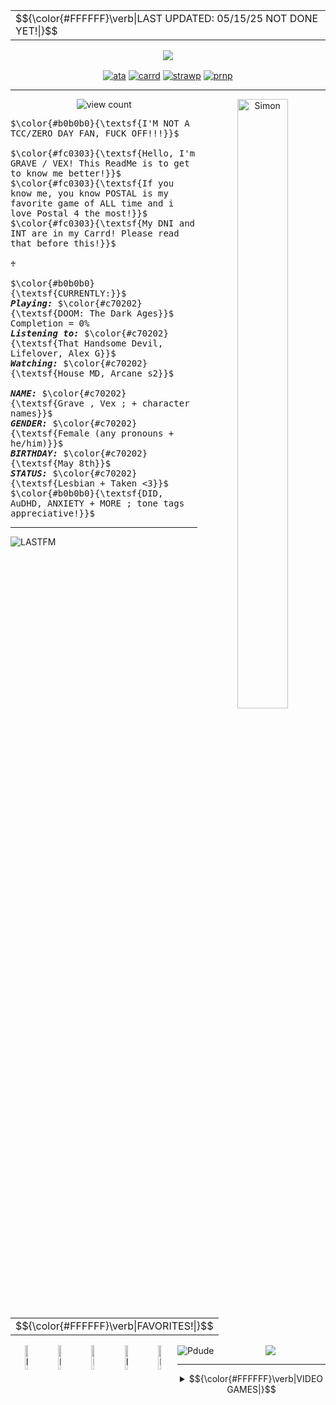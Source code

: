 <div align="center">
<table>
<tr>
  <td>$${\color{#FFFFFF}\verb|LAST UPDATED: 05/15/25 NOT DONE YET!|}$$</td>
</tr>
</table>

![](https://64.media.tumblr.com/549f3609cec3c5d0f069f653af3a148e/6869b527f3370e87-38/s2048x3072/ceec0c035a21a99f8fcb7cb76c47ec18872727a5.pnj)

<a href="https://vexulii.atabook.org/"><img src="https://64.media.tumblr.com/07ca6df46127e58ffbcc297bc0641ce4/f75810b6a46a81bc-d3/s100x200/a184a4146e27480a8897f1a55a0fd12194dacd03.pnj" align="center" alt="ata" title="ATABOOK"></a>
<a href="https://vexgrave.ju.mp/"><img src="https://64.media.tumblr.com/5ee9de85af23a4b60da67f35b5a4b1dd/f75810b6a46a81bc-29/s100x200/2632e1aa7d9d83e1d4507c50de96251e3b853f78.pnj" align="center" alt="carrd" title="CARRD"></a>
<a href="https://vexulii.straw.page/gonepostal"><img src="https://64.media.tumblr.com/1ddea90f8cc66a8e701627b44fd233d1/f75810b6a46a81bc-c7/s100x200/7223ea453f7513187750d1b9503d463b818d78d4.pnj" align="center" alt="strawp" title="STRAWPAGE"></a>
<a href="https://en.pronouns.page/@vexulii#google_vignette"><img src="https://64.media.tumblr.com/43685abb7af867573d2fd6ddc492fed2/f75810b6a46a81bc-70/s100x200/d4b43384c97b00511d93db426f0b965b106a1759.pnj" align="center" alt="prnp" title="PRONOUNS PAGE"></a>

<hr>
<img src="https://64.media.tumblr.com/4911cc8881c4b3919135f070714ba0a1/581d3029efd2f724-d2/s500x750/29cf54084d51db51a5f4912ddbb145fd03469b0e.pnj" width="40%" height="50%" align="right" alt="Simon" title="Art by SKELTRR">

 <img src="https://komarev.com/ghpvc/?username=vexuliii&color=780F0F&amp;label=Monsters+Killed:" align="center" alt="view count" title="I see youuu"></a>


<p align="left"> <kbd>$\color{#b0b0b0}{\textsf{I'M NOT A TCC/ZERO DAY FAN, FUCK OFF!!!}}$<br><br>$\color{#fc0303}{\textsf{Hello, I'm GRAVE / VEX! This ReadMe is to get to know me better!}}$<br>$\color{#fc0303}{\textsf{If you know me, you know POSTAL is my favorite game of ALL time and i love Postal 4 the most!}}$<br>$\color{#fc0303}{\textsf{My DNI and INT are in my Carrd! Please read that before this!}}$<br><br>♰<br><br>$\color{#b0b0b0}{\textsf{CURRENTLY:}}$<br><i><b>Playing:</i></b> $\color{#c70202}{\textsf{DOOM: The Dark Ages}}$ Completion = 0%<br><b><i>Listening to:</i></b> $\color{#c70202}{\textsf{That Handsome Devil, Lifelover, Alex G}}$<br><b><i>Watching:</i></b> $\color{#c70202}{\textsf{House MD, Arcane s2}}$ <br><br><b><i>NAME:</i></b> $\color{#c70202}{\textsf{Grave , Vex ; + character names}}$ <br><b><i>GENDER:</i></b> $\color{#c70202}{\textsf{Female (any pronouns + he/him)}}$ <br><b><i>BIRTHDAY:</i></b> $\color{#c70202}{\textsf{May 8th}}$ <br><b><i>STATUS:</i></b> $\color{#c70202}{\textsf{Lesbian + Taken <3}}$ <br> $\color{#b0b0b0}{\textsf{DID, AuDHD, ANXIETY + MORE ; tone tags appreciative!}}$&nbsp;</kbd> 

<hr> 

<a href="https://www.last.fm/user/Vexulii"><img src="https://lastfm-recently-played.vercel.app/api?user=Vexulii&footer_style=compact_stats&count=1&width=500&loved=true&header_style=none&bg_color=780F0F" align="left" alt="LASTFM" title="Hey, thats some good tunes!"></a>


<br>

<table>
<tr>
  <td>$${\color{#FFFFFF}\verb|FAVORITES!|}$$</td>
</tr>
</table>

<!---IM SO CONFUSED SOMEONE SAVE ME-->

<a href="https://open.spotify.com/track/57CsspUUBt5A65WRgywR7f?si=dcfabf75d2744ff1"><img src="https://64.media.tumblr.com/6aba530459a41cd9b617a6fd5a8ed418/27c7f397606aef4d-69/s540x810/b133da597212dcbadc6ef5dc5a096c70893685d9.pnj" width="10%" height="10%" align="left" alt="LASTFM" title="Gone Postal - A Fall To Break"></a>
<a href="https://open.spotify.com/track/05NpeTQWnzXS1d8ZqL4YFZ?si=4fdb62036198419f"><img src="https://64.media.tumblr.com/6c8f2f5032596426737a5e9e5c994147/27c7f397606aef4d-aa/s400x600/e43653579d54e975c84ce6f7365a948698951242.pnj" width="10%" height="10%" align="left" alt="LASTFM" title="Twisted Transistor - Korn"></a>
<a href="https://open.spotify.com/track/3faORyOXd3nhvEAXzleLDb?si=6ea637414dd84591"><img src="https://64.media.tumblr.com/1032d2ff68e947693a4ddedca7bf5d92/27c7f397606aef4d-93/s400x600/440fdd49d079d786a25bb5a8069433db3f4cf25c.pnj" width="10%" height="10%" align="left" alt="LASTFM" title="Lifelover - En Man I Sina Sämsta År"></a>
<a href="https://open.spotify.com/track/33yAEqzKXexYM3WlOYtTfQ?si=a5fb5dd3eee248e4"><img src="https://64.media.tumblr.com/f0c4a57f7239c3d67766fa2cb92a7a83/27c7f397606aef4d-23/s400x600/a693a438d4de9124be13a1943fac93fe3a347ac7.pnj" width="10%" height="10%" align="left" alt="LASTFM" title="D.A.N.C.E - Justice"></a>
<a href="https://open.spotify.com/track/1R2S07B6YqebXf3SbDK0dR?si=0229893360bd4bd5"><img src="https://64.media.tumblr.com/68059f2098b872f88310da2878c2db38/27c7f397606aef4d-d1/s400x600/6c04ff3528ebf671ca951983e468cb6da8b8e669.pnj" width="10%" height="10%" align="left" alt="LASTFM" title="1937 Statepark - Car Seat Headrest"></a>


<img src="https://64.media.tumblr.com/f1d2ddf8c02a573531daa29cbb134720/448de2f235b8fcbe-70/s500x750/b40b73a25b67d08b5cec03cc0af7de6e586a5c75.pnj" align="left" alt="Pdude" title="Art by SKELTRR"></a>

![](https://64.media.tumblr.com/2931c70dd11e6a170720fcd1bd1490f7/5657e6f916b52bef-7f/s250x400/9edc6bb85af6a9450286b51ddbad13faaad04cd0.gifv)
<hr>

<details>
<summary> <td>$${\color{#FFFFFF}\verb|VIDEO GAMES|}$$</td></summary>
  <hr>
<a href="https://store.steampowered.com/app/232770/POSTAL/"><img src="https://64.media.tumblr.com/9371e0f6a90a07094d463d5118b24141/d02b2c8733e9f7dd-61/s250x400/199b993a94567a5904473c5ca02c1cf442c5a864.gifv" width="115" align="left" alt="postal" title="Postal 1997"></a> 

<div align="right">

Postal is a 1997 top-down shooter video game developed by Running with Scissors and published by Ripcord Games. Playing as the Postal Dude after getting evicted from your home, the Dude has a series of delusions leading him to believe the United States Air Force is putting chemicals in the air to make a plague infecting the civilians in Paradise, Arizona. Goal: kill all the 'hostiles' inside each area of the map, but, the option to kill civilians is there too. Go play postal for the conclusion!
<br>
<b><i>Completed:</b></i> yes ♰ <b><i>Rating:</b></i> 5/5 (bias) ♰ <b><i>100%?:</b></i> almost... ♰ 18/27 achievements ♰
<hr>



<a href="https://store.steampowered.com/app/550/Left_4_Dead_2/"><img src="https://64.media.tumblr.com/1baa26b86f75e2dc64ed29f1d0eb8801/d02b2c8733e9f7dd-ed/s250x400/d43a9e58ad9cb4670002813cabe5eea094cc7d2b.gifv" width="115" align="left" alt="l4d2" title="Left 4 Dead 2"></a>

<div align="left">

<br>
Set in the zombie apocalypse, Left 4 Dead 2 (L4D2) is the highly anticipated sequel to the award-winning Left 4 Dead, the #1 co-op game of 2008. Not much to describe about l4d since everyone knows it,, but i looove playing as Ellis and Bill. My favorite weapon to use is the SG-552 along with the uzi ^_^ DARK CARIVAL IS MY FAV MAP EVER
<b><i>Completed:</b></i> yes ♰ <b><i>Rating:</b></i> 4/5 ♰ <b><i>100%?:</b></i> No ♰ 27/101 achievements ♰

